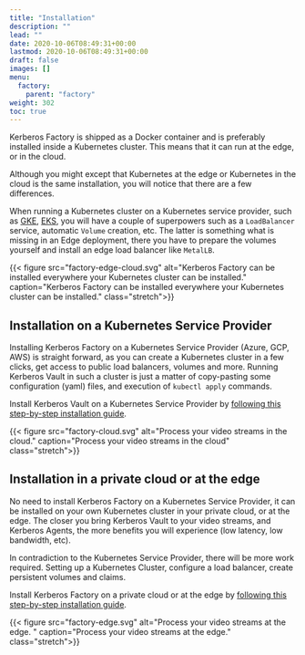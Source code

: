 ```yaml
---
title: "Installation"
description: ""
lead: ""
date: 2020-10-06T08:49:31+00:00
lastmod: 2020-10-06T08:49:31+00:00
draft: false
images: []
menu:
  factory:
    parent: "factory"
weight: 302
toc: true
---
```


Kerberos Factory is shipped as a Docker container and is preferably installed inside a Kubernetes cluster. This means that it can run at the edge, or in the cloud.

Although you might except that Kubernetes at the edge or Kubernetes in the cloud is the same installation, you will notice that there are a few differences.

When running a Kubernetes cluster on a Kubernetes service provider, such as [GKE](https://cloud.google.com/kubernetes-engine), [EKS](https://aws.amazon.com/eks/), you will have a couple of superpowers such as a `LoadBalancer` service, automatic `Volume` creation, etc. The latter is something what is missing in an Edge deployment, there you have to prepare the volumes yourself and install an edge load balancer like `MetalLB`.

{{< figure src="factory-edge-cloud.svg" alt="Kerberos Factory can be installed everywhere your Kubernetes cluster can be installed." caption="Kerberos Factory can be installed everywhere your Kubernetes cluster can be installed." class="stretch">}}

## Installation on a Kubernetes Service Provider

Installing Kerberos Factory on a Kubernetes Service Provider (Azure, GCP, AWS) is straight forward, as you can create a Kubernetes cluster in a few clicks, get access to public load balancers, volumes and more. Running Kerberos Vault in such a cluster is just a matter of copy-pasting some configuration (yaml) files, and execution of `kubectl apply` commands.

Install Kerberos Vault on a Kubernetes Service Provider by [following this step-by-step installation guide](/factory/installation-cloud).

{{< figure src="factory-cloud.svg" alt="Process your video streams in the cloud." caption="Process your video streams in the cloud" class="stretch">}}

## Installation in a private cloud or at the edge

No need to install Kerberos Factory on a Kubernetes Service Provider, it can be installed on your own Kubernetes cluster in your private cloud, or at the edge. The closer you bring Kerberos Vault to your video streams, and Kerberos Agents, the more benefits you will experience (low latency, low bandwidth, etc).

In contradiction to the Kubernetes Service Provider, there will be more work required. Setting up a Kubernetes Cluster, configure a load balancer, create persistent volumes and claims.

Install Kerberos Factory on a private cloud or at the edge by [following this step-by-step installation guide](/factory/installation-edge).

{{< figure src="factory-edge.svg" alt="Process your video streams at the edge. " caption="Process your video streams at the edge." class="stretch">}}

